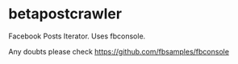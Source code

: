 # betapostcrawler
Facebook Posts Iterator. Uses fbconsole.

Any doubts please check https://github.com/fbsamples/fbconsole
